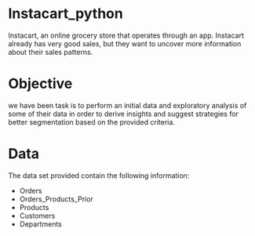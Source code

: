 # **Instacart_python**

Instacart, an online grocery store that operates through an app. Instacart already has very good sales, but they want to uncover more information about their sales patterns.

# **Objective**
we have been task is to perform an initial data and exploratory analysis of some of their data in order to derive insights and suggest strategies for better segmentation based on the provided criteria.

# **Data**
The data set provided contain the following information:
* Orders
* Orders_Products_Prior
* Products
* Customers
* Departments
